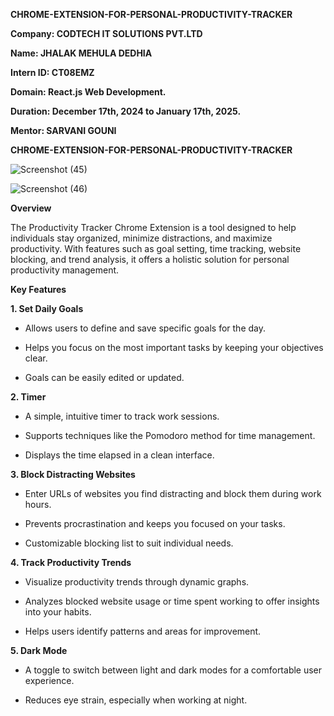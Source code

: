 **CHROME-EXTENSION-FOR-PERSONAL-PRODUCTIVITY-TRACKER**

**Company: CODTECH IT SOLUTIONS PVT.LTD**

**Name: JHALAK MEHULA DEDHIA**

**Intern ID: CT08EMZ**

**Domain: React.js Web Development.**

**Duration: December 17th, 2024 to January 17th, 2025.**

**Mentor: SARVANI GOUNI**

**CHROME-EXTENSION-FOR-PERSONAL-PRODUCTIVITY-TRACKER**

![Screenshot (45)](https://github.com/user-attachments/assets/5ccf6e58-bc43-441c-a52c-9e7060cebb1d)


![Screenshot (46)](https://github.com/user-attachments/assets/a1d81541-8a80-43f6-b668-d234bdb679e0)


**Overview**

The Productivity Tracker Chrome Extension is a tool designed to help individuals stay organized, minimize distractions, and maximize productivity. With features such as goal setting, time tracking, website blocking, and trend analysis, it offers a holistic solution for personal productivity management.

**Key Features**

**1. Set Daily Goals**
- Allows users to define and save specific goals for the day.
  
- Helps you focus on the most important tasks by keeping your objectives clear.
  
- Goals can be easily edited or updated.
  
**2. Timer**

- A simple, intuitive timer to track work sessions.
  
- Supports techniques like the Pomodoro method for time management.
  
- Displays the time elapsed in a clean interface.
  
**3. Block Distracting Websites**

- Enter URLs of websites you find distracting and block them during work hours.
  
- Prevents procrastination and keeps you focused on your tasks.
  
- Customizable blocking list to suit individual needs.
  
**4. Track Productivity Trends**

- Visualize productivity trends through dynamic graphs.
  
- Analyzes blocked website usage or time spent working to offer insights into your habits.
  
- Helps users identify patterns and areas for improvement.
  
**5. Dark Mode**

- A toggle to switch between light and dark modes for a comfortable user experience.
  
- Reduces eye strain, especially when working at night.
  
